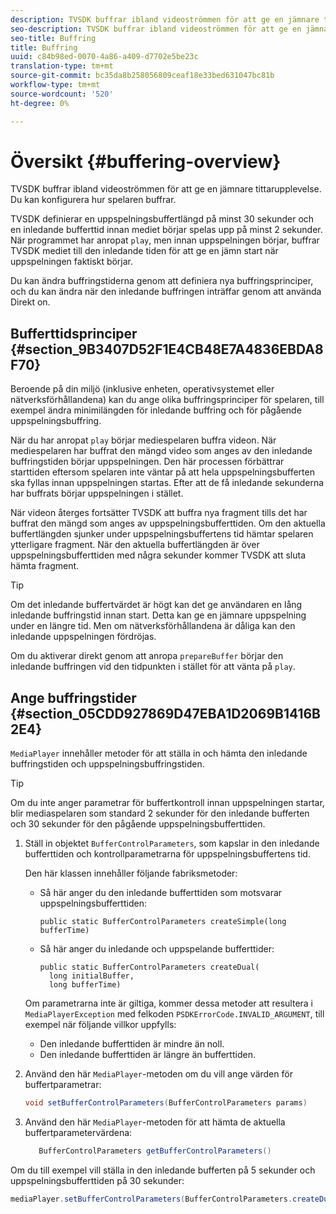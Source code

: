 ```yaml
---
description: TVSDK buffrar ibland videoströmmen för att ge en jämnare tittarupplevelse. Du kan konfigurera hur spelaren buffrar.
seo-description: TVSDK buffrar ibland videoströmmen för att ge en jämnare tittarupplevelse. Du kan konfigurera hur spelaren buffrar.
seo-title: Buffring
title: Buffring
uuid: c84b98ed-0070-4a86-a409-d7702e5be23c
translation-type: tm+mt
source-git-commit: bc35da8b258056809ceaf18e33bed631047bc81b
workflow-type: tm+mt
source-wordcount: '520'
ht-degree: 0%

---
```



# Översikt {#buffering-overview}

TVSDK buffrar ibland videoströmmen för att ge en jämnare tittarupplevelse. Du kan konfigurera hur spelaren buffrar.

TVSDK definierar en uppspelningsbuffertlängd på minst 30 sekunder och en inledande bufferttid innan mediet börjar spelas upp på minst 2 sekunder. När programmet har anropat `play`, men innan uppspelningen börjar, buffrar TVSDK mediet till den inledande tiden för att ge en jämn start när uppspelningen faktiskt börjar.

Du kan ändra buffringstiderna genom att definiera nya buffringsprinciper, och du kan ändra när den inledande buffringen inträffar genom att använda Direkt on.

## Bufferttidsprinciper {#section_9B3407D52F1E4CB48E7A4836EBDA8F70}

Beroende på din miljö (inklusive enheten, operativsystemet eller nätverksförhållandena) kan du ange olika buffringsprinciper för spelaren, till exempel ändra minimilängden för inledande buffring och för pågående uppspelningsbuffring.

När du har anropat `play` börjar mediespelaren buffra videon. När mediespelaren har buffrat den mängd video som anges av den inledande buffringstiden börjar uppspelningen. Den här processen förbättrar starttiden eftersom spelaren inte väntar på att hela uppspelningsbufferten ska fyllas innan uppspelningen startas. Efter att de få inledande sekunderna har buffrats börjar uppspelningen i stället.

När videon återges fortsätter TVSDK att buffra nya fragment tills det har buffrat den mängd som anges av uppspelningsbufferttiden. Om den aktuella buffertlängden sjunker under uppspelningsbuffertens tid hämtar spelaren ytterligare fragment. När den aktuella buffertlängden är över uppspelningsbufferttiden med några sekunder kommer TVSDK att sluta hämta fragment.

>[!TIP]
>
>Om det inledande buffertvärdet är högt kan det ge användaren en lång inledande buffringstid innan start. Detta kan ge en jämnare uppspelning under en längre tid. Men om nätverksförhållandena är dåliga kan den inledande uppspelningen fördröjas.

Om du aktiverar direkt genom att anropa `prepareBuffer` börjar den inledande buffringen vid den tidpunkten i stället för att vänta på `play`.

## Ange buffringstider {#section_05CDD927869D47EBA1D2069B1416B2E4}

`MediaPlayer` innehåller metoder för att ställa in och hämta den inledande buffringstiden och uppspelningsbuffringstiden.

>[!TIP]
>
>Om du inte anger parametrar för buffertkontroll innan uppspelningen startar, blir mediaspelaren som standard 2 sekunder för den inledande bufferten och 30 sekunder för den pågående uppspelningsbufferttiden.

1. Ställ in objektet `BufferControlParameters`, som kapslar in den inledande bufferttiden och kontrollparametrarna för uppspelningsbuffertens tid.

   Den här klassen innehåller följande fabriksmetoder:

   * Så här anger du den inledande bufferttiden som motsvarar uppspelningsbufferttiden:

      ```
      public static BufferControlParameters createSimple(long bufferTime)
      ```

   * Så här anger du inledande och uppspelande bufferttider:

      ```
      public static BufferControlParameters createDual( 
        long initialBuffer,  
        long bufferTime)
      ```
   Om parametrarna inte är giltiga, kommer dessa metoder att resultera i `MediaPlayerException` med felkoden `PSDKErrorCode.INVALID_ARGUMENT`, till exempel när följande villkor uppfylls:

   * Den inledande bufferttiden är mindre än noll.
   * Den inledande bufferttiden är längre än bufferttiden.


1. Använd den här `MediaPlayer`-metoden om du vill ange värden för buffertparametrar:

   ```java
   void setBufferControlParameters(BufferControlParameters params)
   ```

1. Använd den här `MediaPlayer`-metoden för att hämta de aktuella buffertparametervärdena:

   ```java
      BufferControlParameters getBufferControlParameters()  
   ```

<!--<a id="example_DE0580B3AD404635825D3301C1F096B6"></a>-->

Om du till exempel vill ställa in den inledande bufferten på 5 sekunder och uppspelningsbufferttiden på 30 sekunder:

```java
mediaPlayer.setBufferControlParameters(BufferControlParameters.createDual(5000, 30000));
```
